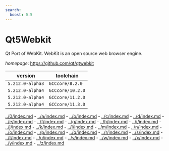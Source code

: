 ```yaml
---
search:
  boost: 0.5
---
```

# Qt5Webkit

Qt Port of WebKit. WebKit is an open source web browser engine.

*homepage*: <https://github.com/qt/qtwebkit>

version | toolchain
--------|----------
``5.212.0-alpha3`` | ``GCCcore/8.2.0``
``5.212.0-alpha4`` | ``GCCcore/10.2.0``
``5.212.0-alpha4`` | ``GCCcore/11.2.0``
``5.212.0-alpha4`` | ``GCCcore/11.3.0``

[../0/index.md](0) - [../a/index.md](a) - [../b/index.md](b) - [../c/index.md](c) - [../d/index.md](d) - [../e/index.md](e) - [../f/index.md](f) - [../g/index.md](g) - [../h/index.md](h) - [../i/index.md](i) - [../j/index.md](j) - [../k/index.md](k) - [../l/index.md](l) - [../m/index.md](m) - [../n/index.md](n) - [../o/index.md](o) - [../p/index.md](p) - [../q/index.md](q) - [../r/index.md](r) - [../s/index.md](s) - [../t/index.md](t) - [../u/index.md](u) - [../v/index.md](v) - [../w/index.md](w) - [../x/index.md](x) - [../y/index.md](y) - [../z/index.md](z)


